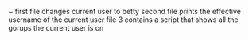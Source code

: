 ~
first file changes current user to betty
second file prints the effective username of the current user
file 3 contains a script that shows all the gorups the current user is on
